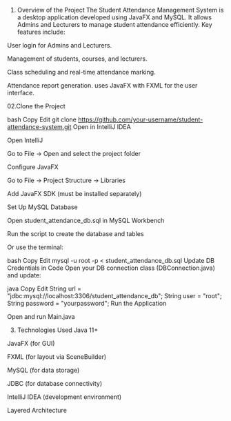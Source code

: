 1. Overview of the Project
The Student Attendance Management System is a desktop application developed using JavaFX and MySQL. It allows Admins and Lecturers to manage student attendance efficiently. Key features include:

User login for Admins and Lecturers.

Management of students, courses, and lecturers.

Class scheduling and real-time attendance marking.

Attendance report generation.
uses JavaFX with FXML for the user interface.


02.Clone the Project

bash
Copy
Edit
git clone https://github.com/your-username/student-attendance-system.git
Open in IntelliJ IDEA

Open IntelliJ

Go to File → Open and select the project folder

Configure JavaFX

Go to File → Project Structure → Libraries

Add JavaFX SDK (must be installed separately)

Set Up MySQL Database

Open student_attendance_db.sql in MySQL Workbench

Run the script to create the database and tables

Or use the terminal:

bash
Copy
Edit
mysql -u root -p < student_attendance_db.sql
Update DB Credentials in Code
Open your DB connection class (DBConnection.java) and update:

java
Copy
Edit
String url = "jdbc:mysql://localhost:3306/student_attendance_db";
String user = "root";
String password = "yourpassword";
Run the Application

Open and run Main.java


03. Technologies Used
Java 11+

JavaFX (for GUI)

FXML (for layout via SceneBuilder)

MySQL (for data storage)

JDBC (for database connectivity)

IntelliJ IDEA (development environment)

Layered Architecture
